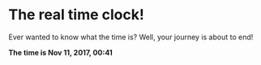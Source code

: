 # The real time clock!

Ever wanted to know what the time is? Well, your journey is about to end!

**The time is Nov 11, 2017, 00:41**